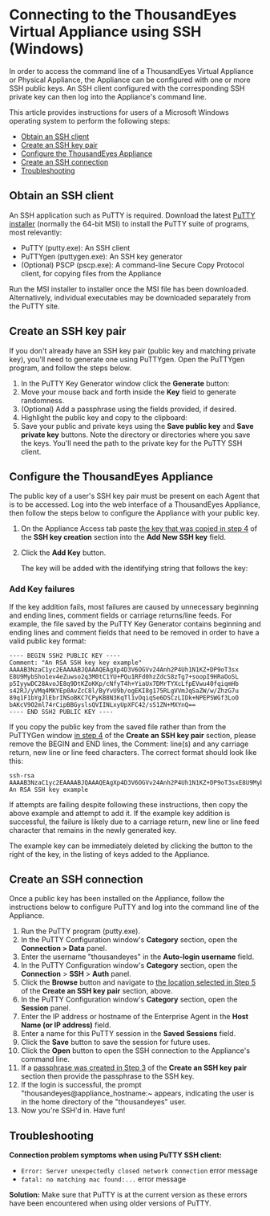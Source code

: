 # Connecting to the ThousandEyes Virtual Appliance using SSH \(Windows\)

In order to access the command line of a ThousandEyes Virtual Appliance or Physical Appliance, the Appliance can be configured with one or more SSH public keys. An SSH client configured with the corresponding SSH private key can then log into the Appliance's command line.

This article provides instructions for users of a Microsoft Windows operating system to perform the following steps:

* [Obtain an SSH client]()
* [Create an SSH key pair]()
* [Configure the ThousandEyes Appliance]()
* [Create an SSH connection]()
* [Troubleshooting]()

## Obtain an SSH client

An SSH application such as PuTTY is required. Download the latest [PuTTY installer](http://www.chiark.greenend.org.uk/~sgtatham/putty/download.html) \(normally the 64-bit MSI\) to install the PuTTY suite of programs, most relevantly:

* PuTTY \(putty.exe\): An SSH client
* PuTTYgen \(puttygen.exe\): An SSH key generator
* \(Optional\) PSCP \(pscp.exe\): A command-line Secure Copy Protocol client, for copying files from the Appliance

Run the MSI installer to installer once the MSI file has been downloaded. Alternatively, individual executables may be downloaded separately from the PuTTY site.  
 

## Create an SSH key pair

If you don't already have an SSH key pair \(public key and matching private key\), you'll need to generate one using PuTTYgen.  Open the PuTTYgen program, and follow the steps below.

1. In the PuTTY Key Generator window click the **Generate** button:  
2. Move your mouse back and forth inside the **Key** field to generate randomness.  
3. \(Optional\) Add a passphrase using the fields provided, if desired.
4. Highlight the public key and copy to the clipboard:  
5. Save your public and private keys using the **Save public key** and **Save private key** buttons.  Note the directory or directories where you save the keys. You'll need the path to the private key for the PuTTY SSH client.

## Configure the ThousandEyes Appliance

The public key of a user's SSH key pair must be present on each Agent that is to be accessed. Log into the web interface of a ThousandEyes Appliance, then follow the steps below to configure the Appliance with your public key.

1. On the Appliance Access tab paste [the key that was copied in step 4]() of the **SSH key creation** section into the **Add New SSH key** field.  
2. Click the **Add Key** button.

    The key will be added with the identifying string that follows the key:

### Add Key failures

If the key addition fails, most failures are caused by unnecessary beginning and ending lines, comment fields or carriage returns/line feeds. For example, the file saved by the PuTTY Key Generator contains beginning and ending lines and comment fields that need to be removed in order to have a valid public key format:

```text
---- BEGIN SSH2 PUBLIC KEY ----
Comment: "An RSA SSH key key example"
AAAAB3NzaC1yc2EAAAABJQAAAQEAgXp4D3V6OGVv24Anh2P4Uh1N1KZ+DP9oT3sx
E8U9MybSho1ev4eZuwso2q3M0tC1YU+PQu1RFd0hzZdcS8zTg7+soopI9HRaOoSL
p5IyywDC28AvoJE8q9DtKZoKKp/cNfyT4h+YiaUx7DMrTYXcLfpEVwu40fqiqmHb
s42RJ/yVMq4MKYEp0AvZcC8l/ByYvU9b/ogEKI8g175RLgVVmJqSaZW/w/ZhzG7u
89q1F1bYgJlEbrINSoBKC7CPyKB8N3KqTl1vOqiqSe6DSCzLIDk+NPEPSWGf3LoO
bAKcV9O2ml74rCipBBGyslsQVIINLxyUpXFC42/sS1ZN+MXYnQ==
---- END SSH2 PUBLIC KEY ----
```

If you copy the public key from the saved file rather than from the PuTTYGen window [in step 4]() of the **Create an SSH key pair** section, please remove the BEGIN and END lines, the Comment: line\(s\) and any carriage return, new line or line feed characters. The correct format should look like this:

```text
ssh-rsa AAAAB3NzaC1yc2EAAAABJQAAAQEAgXp4D3V6OGVv24Anh2P4Uh1N1KZ+DP9oT3sxE8U9MybSho1ev4eZuwso2q3M0tC1YU+PQu1RFd0hzZdcS8zTg7+soopI9HRaOoSLp5IyywDC28AvoJE8q9DtKZoKKp/cNfyT4h+YiaUx7DMrTYXcLfpEVwu40fqiqmHbs42RJ/yVMq4MKYEp0AvZcC8l/ByYvU9b/ogEKI8g175RLgVVmJqSaZW/w/ZhzG7u89q1F1bYgJlEbrINSoBKC7CPyKB8N3KqTl1vOqiqSe6DSCzLIDk+NPEPSWGf3LoObAKcV9O2ml74rCipBBGyslsQVIINLxyUpXFC42/sS1ZN+MXYnQ== An RSA SSH key example
```

If attempts are failing despite following these instructions, then copy the above example and attempt to add it. If the example key addition is successful, the failure is likely due to a carriage return, new line or line feed character that remains in the newly generated key.

The example key can be immediately deleted by clicking the  button to the right of the key, in the listing of keys added to the Appliance.

## Create an SSH connection

Once a public key has been installed on the Appliance, follow the instructions below to configure PuTTY and log into the command line of the Appliance.

1. Run the PuTTY program \(putty.exe\).
2. In the PuTTY Configuration window's **Category** section, open the **Connection &gt; Data** panel.
3. Enter the username "thousandeyes" in the **Auto-login username** field.  
4. In the PuTTY Configuration window's **Category** section, open the **Connection** &gt; **SSH** &gt; **Auth** panel.
5. Click the **Browse** button and navigate to [the location selected in Step 5]() of the **Create an SSH key pair** section, above.
6. In the PuTTY Configuration window's **Category** section, open the **Session** panel.
7. Enter the IP address or hostname of the Enterprise Agent in the **Host Name \(or IP address\)** field.
8. Enter a name for this PuTTY session in the **Saved Sessions** field.
9. Click the **Save** button to save the session for future uses.
10. Click the **Open** button to open the SSH connection to the Appliance's command line.
11. If a [passphrase was created in Step 3]() of the **Create an SSH key pair** section then provide the passphrase to the SSH key.  
12. If the login is successful, the prompt "thousandeyes@appliance\_hostname:~ appears, indicating the user is in the home directory of the "thousandeyes" user.
13. Now you're SSH'd in. Have fun!

## Troubleshooting

**Connection problem symptoms when using PuTTY SSH client:**

* `Error: Server unexpectedly closed network connection` error message
* `fatal: no matching mac found:...` error message

**Solution:** Make sure that PuTTY is at the current version as these errors have been encountered when using older versions of PuTTY.

